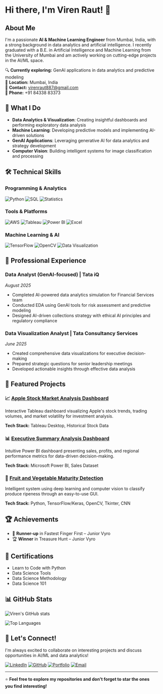 # Hi there, I'm Viren Raut! 👋

## About Me

I'm a passionate **AI & Machine Learning Engineer** from Mumbai, India, with a strong background in data analytics and artificial intelligence. I recently graduated with a B.E. in Artificial Intelligence and Machine Learning from the University of Mumbai and am actively working on cutting-edge projects in the AI/ML space.

🔍 **Currently exploring:** GenAI applications in data analytics and predictive modeling  
📍 **Location:** Mumbai, India  
📧 **Contact:** virenraut887@gmail.com  
📱 **Phone:** +91 84338 83373

## 🚀 What I Do

- **Data Analytics & Visualization**: Creating insightful dashboards and performing exploratory data analysis
- **Machine Learning**: Developing predictive models and implementing AI-driven solutions
- **GenAI Applications**: Leveraging generative AI for data analytics and strategy development
- **Computer Vision**: Building intelligent systems for image classification and processing

## 🛠️ Technical Skills

### Programming & Analytics
![Python](https://img.shields.io/badge/-Python-3776AB?style=flat-square&logo=python&logoColor=white)
![SQL](https://img.shields.io/badge/-SQL-4479A1?style=flat-square&logo=postgresql&logoColor=white)
![Statistics](https://img.shields.io/badge/-Statistics-FF6B6B?style=flat-square&logo=datadog&logoColor=white)

### Tools & Platforms
![AWS](https://img.shields.io/badge/-AWS-232F3E?style=flat-square&logo=amazon-aws&logoColor=white)
![Tableau](https://img.shields.io/badge/-Tableau-E97627?style=flat-square&logo=tableau&logoColor=white)
![Power BI](https://img.shields.io/badge/-Power%20BI-F2C811?style=flat-square&logo=power-bi&logoColor=black)
![Excel](https://img.shields.io/badge/-Excel-217346?style=flat-square&logo=microsoft-excel&logoColor=white)

### Machine Learning & AI
![TensorFlow](https://img.shields.io/badge/-TensorFlow-FF6F00?style=flat-square&logo=tensorflow&logoColor=white)
![OpenCV](https://img.shields.io/badge/-OpenCV-5C3EE8?style=flat-square&logo=opencv&logoColor=white)
![Data Visualization](https://img.shields.io/badge/-Data%20Visualization-FF69B4?style=flat-square&logo=plotly&logoColor=white)

## 💼 Professional Experience

### Data Analyst (GenAI-focused) | Tata iQ
*August 2025*
- Completed AI-powered data analytics simulation for Financial Services team
- Conducted EDA using GenAI tools for risk assessment and predictive modeling
- Designed AI-driven collections strategy with ethical AI principles and regulatory compliance

### Data Visualization Analyst | Tata Consultancy Services
*June 2025*
- Created comprehensive data visualizations for executive decision-making
- Prepared strategic questions for senior leadership meetings
- Developed actionable insights through effective data analysis

## 🎯 Featured Projects

### 📈 [Apple Stock Market Analysis Dashboard](https://github.com/virenraut/Apple)
Interactive Tableau dashboard visualizing Apple's stock trends, trading volumes, and market volatility for investment analysis.

**Tech Stack:** Tableau Desktop, Historical Stock Data

### 📊 [Executive Summary Analysis Dashboard](https://github.com/virenraut/Exe)
Intuitive Power BI dashboard presenting sales, profits, and regional performance metrics for data-driven decision-making.

**Tech Stack:** Microsoft Power BI, Sales Dataset

### 🍎 [Fruit and Vegetable Maturity Detection](https://github.com/virenraut/Fruit)
Intelligent system using deep learning and computer vision to classify produce ripeness through an easy-to-use GUI.

**Tech Stack:** Python, TensorFlow/Keras, OpenCV, Tkinter, CNN

## 🏆 Achievements

- 🥈 **Runner-up** in Fastest Finger First – Junior Vyro
- 🏆 **Winner** in Treasure Hunt – Junior Vyro

## 📜 Certifications

- Learn to Code with Python
- Data Science Tools
- Data Science Methodology  
- Data Science 101

## 📊 GitHub Stats

![Viren's GitHub stats](https://github-readme-stats.vercel.app/api?username=virenraut&show_icons=true&theme=radical)

![Top Languages](https://github-readme-stats.vercel.app/api/top-langs/?username=virenraut&layout=compact&theme=radical)

## 🤝 Let's Connect!

I'm always excited to collaborate on interesting projects and discuss opportunities in AI/ML and data analytics!

[![LinkedIn](https://img.shields.io/badge/-LinkedIn-0077B5?style=flat-square&logo=linkedin&logoColor=white)](https://linkedin.com/in/virenraut)
[![GitHub](https://img.shields.io/badge/-GitHub-181717?style=flat-square&logo=github&logoColor=white)](https://github.com/virenraut)
[![Portfolio](https://img.shields.io/badge/-Portfolio-FF5722?style=flat-square&logo=google-chrome&logoColor=white)](your-portfolio-link)
[![Email](https://img.shields.io/badge/-Email-D14836?style=flat-square&logo=gmail&logoColor=white)](mailto:virenraut887@gmail.com)

---

⭐ **Feel free to explore my repositories and don't forget to star the ones you find interesting!**
